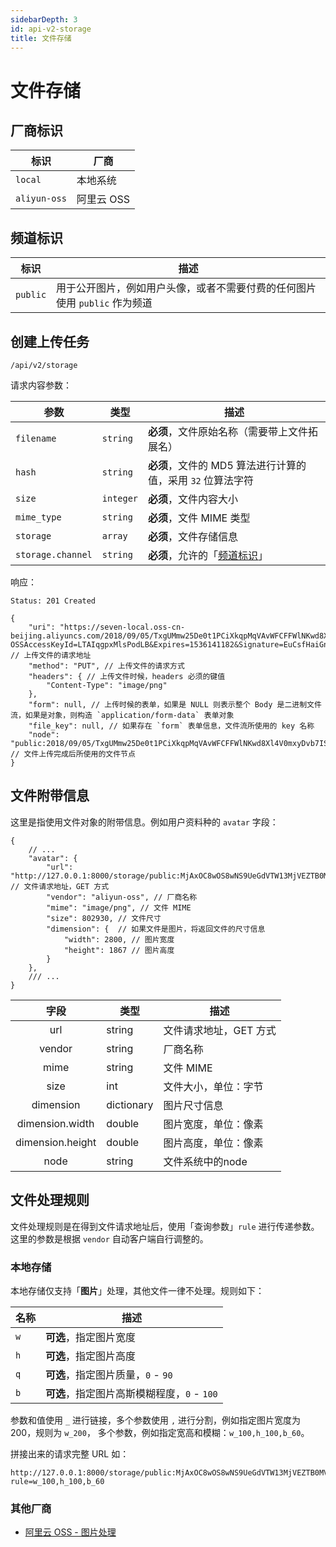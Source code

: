 ```yaml
---
sidebarDepth: 3
id: api-v2-storage
title: 文件存储
---
```


# 文件存储

## 厂商标识

| 标识 | 厂商 |
|----|----|
| `local` | 本地系统 |
| `aliyun-oss` | 阿里云 OSS |

## 频道标识

| 标识 | 描述 |
|----|----|
| `public` | 用于公开图片，例如用户头像，或者不需要付费的任何图片使用 `public` 作为频道 |

## 创建上传任务

```
/api/v2/storage
```

请求内容参数：

| 参数 | 类型 | 描述 |
|----|----|----|
| `filename` | `string` | **必须**，文件原始名称（需要带上文件拓展名） |
| `hash` | `string` | **必须**，文件的 MD5 算法进行计算的值，采用 `32` 位算法字符 |
| `size` | `integer` | **必须**，文件内容大小 |
| `mime_type` | `string` | **必须**，文件 MIME 类型 |
| `storage` | `array` | **必须**，文件存储信息 |
| `storage.channel` | `string` | **必须**，允许的「[频道标识](#频道标识)」 |

响应：

```
Status: 201 Created
```
```json5
{
    "uri": "https://seven-local.oss-cn-beijing.aliyuncs.com/2018/09/05/TxgUMmw25De0t1PCiXkqpMqVAvWFCFFWlNKwd8Xl4V0mxyDvb7ISj0PmTUFH5PJH.png?OSSAccessKeyId=LTAIqgpxMlsPodLB&Expires=1536141182&Signature=EuCsfHaiGnkhDQ4D8wys%2FU7pYtQ%3D", // 上传文件的请求地址
    "method": "PUT", // 上传文件的请求方式
    "headers": { // 上传文件时候，headers 必须的键值
        "Content-Type": "image/png"
    },
    "form": null, // 上传时候的表单，如果是 NULL 则表示整个 Body 是二进制文件流，如果是对象，则构造 `application/form-data` 表单对象
    "file_key": null, // 如果存在 `form` 表单信息，文件流所使用的 key 名称
    "node": "public:2018/09/05/TxgUMmw25De0t1PCiXkqpMqVAvWFCFFWlNKwd8Xl4V0mxyDvb7ISj0PmTUFH5PJH.png" // 文件上传完成后所使用的文件节点
}
```

## 文件附带信息

这里是指使用文件对象的附带信息。例如用户资料种的 `avatar` 字段：

```json5
{
    // ...
    "avatar": {
        "url": "http://127.0.0.1:8000/storage/public:MjAxOC8wOS8wNS9UeGdVTW13MjVEZTB0MVBDaVhrcXBNcVZBdldGQ0ZGV2xOS3dkOFhsNFYwbXh5RHZiN0lTajBQbVRVRkg1UEpILnBuZw==", // 文件请求地址，GET 方式
        "vendor": "aliyun-oss", // 厂商名称
        "mime": "image/png", // 文件 MIME
        "size": 802930, // 文件尺寸
        "dimension": {  // 如果文件是图片，将返回文件的尺寸信息
            "width": 2800, // 图片宽度
            "height": 1867 // 图片高度
        }
    },
    /// ...
}
```

|       字段       | 类型       | 描述                   |
| :--------------: | ---------- | ---------------------- |
|       url        | string     | 文件请求地址，GET 方式 |
|      vendor      | string     | 厂商名称               |
|       mime       | string     | 文件 MIME              |
|       size       | int        | 文件大小，单位：字节   |
|    dimension     | dictionary | 图片尺寸信息           |
| dimension.width  | double     | 图片宽度，单位：像素   |
| dimension.height | double     | 图片高度，单位：像素   |
|       node       | string     | 文件系统中的node       |



## 文件处理规则

文件处理规则是在得到文件请求地址后，使用「查询参数」`rule` 进行传递参数。这里的参数是根据 `vendor` 自动客户端自行调整的。

### 本地存储

本地存储仅支持「**图片**」处理，其他文件一律不处理。规则如下：

| 名称 | 描述 |
|----|----|
| `w` | **可选**，指定图片宽度 |
| `h` | **可选**，指定图片高度 |
| `q` | **可选**，指定图片质量，`0` - `90` |
| `b` | **可选**，指定图片高斯模糊程度，`0` - `100` |

参数和值使用 `_` 进行链接，多个参数使用 `,` 进行分割，例如指定图片宽度为 200，规则为 `w_200`，
多个参数，例如指定宽高和模糊：`w_100,h_100,b_60`。

拼接出来的请求完整 URL 如：

``` http request
http://127.0.0.1:8000/storage/public:MjAxOC8wOS8wNS9UeGdVTW13MjVEZTB0MVBDaVhrcXBNcVZBdldGQ0ZGV2xOS3dkOFhsNFYwbXh5RHZiN0lTajBQbVRVRkg1UEpILnBuZw==?rule=w_100,h_100,b_60
```

### 其他厂商

- [阿里云 OSS - 图片处理](https://help.aliyun.com/document_detail/44686.html)
